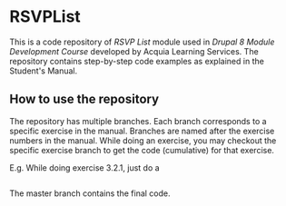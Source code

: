 # RSVPList
This is a code repository of *RSVP List* module used in *Drupal 8 Module Development Course* developed by Acquia Learning Services. 
The repository contains step-by-step code examples as explained in the Student's Manual. 

## How to use the repository
The repository has multiple branches. Each branch corresponds to a specific exercise in the manual. Branches are named after the exercise numbers in the manual. While doing an exercise, you may checkout the specific exercise branch to get the code (cumulative) for that exercise. 

E.g. While doing exercise 3.2.1, just do a 

```git checkout ex3.2.1
```
The master branch contains the final code. 
